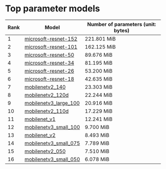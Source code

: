 # Top parameter models

| Rank | Model | Number of parameters (unit: bytes) |
| --- | --- | --- |
| 1 | <a href="microsoft-resnet-152.md">microsoft-resnet-152</a> | 221.801 MiB |
| 2 | <a href="microsoft-resnet-101.md">microsoft-resnet-101</a> | 162.125 MiB |
| 3 | <a href="microsoft-resnet-50.md">microsoft-resnet-50</a> | 89.676 MiB |
| 4 | <a href="microsoft-resnet-34.md">microsoft-resnet-34</a> | 81.195 MiB |
| 5 | <a href="microsoft-resnet-26.md">microsoft-resnet-26</a> | 53.200 MiB |
| 6 | <a href="microsoft-resnet-18.md">microsoft-resnet-18</a> | 42.635 MiB |
| 7 | <a href="mobilenetv2_140.md">mobilenetv2_140</a> | 23.303 MiB |
| 8 | <a href="mobilenetv2_120d.md">mobilenetv2_120d</a> | 22.244 MiB |
| 9 | <a href="mobilenetv3_large_100.md">mobilenetv3_large_100</a> | 20.916 MiB |
| 10 | <a href="mobilenetv2_110d.md">mobilenetv2_110d</a> | 17.229 MiB |
| 11 | <a href="mobilenet_v1.md">mobilenet_v1</a> | 12.241 MiB |
| 12 | <a href="mobilenetv3_small_100.md">mobilenetv3_small_100</a> | 9.700 MiB |
| 13 | <a href="mobilenet_v2.md">mobilenet_v2</a> | 8.493 MiB |
| 14 | <a href="mobilenetv3_small_075.md">mobilenetv3_small_075</a> | 7.789 MiB |
| 15 | <a href="mobilenetv2_050.md">mobilenetv2_050</a> | 7.510 MiB |
| 16 | <a href="mobilenetv3_small_050.md">mobilenetv3_small_050</a> | 6.078 MiB |
